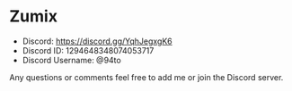 # Zumix
- Discord: https://discord.gg/YqhJegxgK6
- Discord ID: 1294648348074053717
- Discord Username: @94to

Any questions or comments feel free to add me or join the Discord server.
